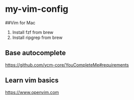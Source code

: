 # my-vim-config

##Vim for Mac

1. Install fzf from brew
2. Install ripgrep from brew

## Base autocomplete
https://github.com/ycm-core/YouCompleteMe#requirements

## Learn vim basics
https://www.openvim.com
